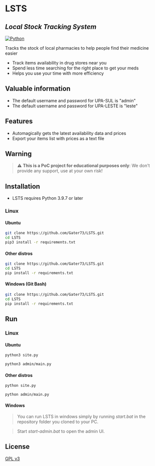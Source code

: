 # LSTS
## _Local Stock Tracking System_

[![Python](https://www.python.org/static/community_logos/python-powered-w-100x40.png)](https://www.python.org/)

Tracks the stock of local pharmacies to help people find their medicine easier

- Track items availability in drug stores near you
- Spend less time searching for the right place to get your meds
- Helps you use your time with more efficiency

## Valuable information
- The default username and password for UPA-SUL is "admin"
- The default username and password for UPA-LESTE is "leste"

## Features

- Automagically gets the latest availability data and prices
- Export your items list with prices as a text file

## Warning
> :warning: **This is a PoC project for educational purposes only**: We don't provide any support, use at your own risk!

## Installation

- LSTS requires Python 3.9.7 or later

### Linux

#### Ubuntu

```sh
git clone https://github.com/Gater73/LSTS.git
cd LSTS
pip3 install -r requirements.txt 
```

#### Other distros

```sh
git clone https://github.com/Gater73/LSTS.git
cd LSTS
pip install -r requirements.txt 
```

#### Windows (Git Bash)
```sh
git clone https://github.com/Gater73/LSTS.git
cd LSTS
pip install -r requirements.txt 
```

## Run

### Linux

#### Ubuntu
```sh
python3 site.py
```

```sh
python3 admin/main.py
```

#### Other distros
```sh
python site.py
```

```sh
python admin/main.py
```

#### Windows
> You can run LSTS in windows simply by running _start.bat_ in the repository folder you cloned to your PC.

> Start _start-admin.bat_ to open the admin UI.

## License

[GPL v3](https://www.gnu.org/licenses/gpl-3.0.en.html)

[//]: # (Thanks SO - http://stackoverflow.com/questions/4823468/store-comments-in-markdown-syntax)

   [Name]: <Link>
